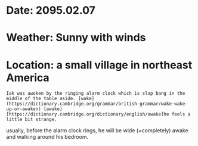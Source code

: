 # Date: 2095.02.07
# Weather: Sunny with winds
# Location: a small village in northeast America

    Iak was awoken by the ringing alarm clock which is slap bang in the middle of the table aside. [wake](https://dictionary.cambridge.org/grammar/british-grammar/wake-wake-up-or-awaken) [awake][https://dictionary.cambridge.org/dictionary/english/awake]he feels a little bit strange.

usually, before the alarm clock rings, he will be wide (=completely) awake and walking around his bedroom.
